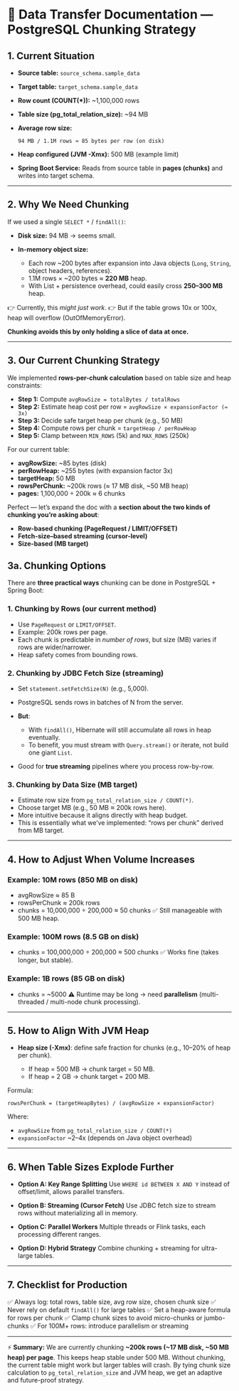 # 📄 Data Transfer Documentation — PostgreSQL Chunking Strategy

## 1. Current Situation

* **Source table:** `source_schema.sample_data`

* **Target table:** `target_schema.sample_data`

* **Row count (COUNT(\*)):** \~1,100,000 rows

* **Table size (pg\_total\_relation\_size):** \~94 MB

* **Average row size:**

  ```
  94 MB / 1.1M rows ≈ 85 bytes per row (on disk)
  ```

* **Heap configured (JVM -Xmx):** 500 MB (example limit)

* **Spring Boot Service:** Reads from source table in **pages (chunks)** and writes into target schema.

---

## 2. Why We Need Chunking

If we used a single `SELECT *` / `findAll()`:

* **Disk size:** 94 MB → seems small.
* **In-memory object size:**

    * Each row \~200 bytes after expansion into Java objects (`Long`, `String`, object headers, references).
    * 1.1M rows × \~200 bytes ≈ **220 MB** heap.
    * With List + persistence overhead, could easily cross **250–300 MB** heap.

👉 Currently, this *might just work*.
👉 But if the table grows 10x or 100x, heap will overflow (OutOfMemoryError).

**Chunking avoids this by only holding a slice of data at once.**

---

## 3. Our Current Chunking Strategy

We implemented **rows-per-chunk calculation** based on table size and heap constraints:

* **Step 1:** Compute `avgRowSize = totalBytes / totalRows`
* **Step 2:** Estimate heap cost per row = `avgRowSize × expansionFactor (≈ 3x)`
* **Step 3:** Decide safe target heap per chunk (e.g., 50 MB)
* **Step 4:** Compute rows per chunk = `targetHeap / perRowHeap`
* **Step 5:** Clamp between `MIN_ROWS` (5k) and `MAX_ROWS` (250k)

For our current table:

* **avgRowSize:** \~85 bytes (disk)
* **perRowHeap:** \~255 bytes (with expansion factor 3x)
* **targetHeap:** 50 MB
* **rowsPerChunk:** \~200k rows (≈ 17 MB disk, \~50 MB heap)
* **pages:** 1,100,000 ÷ 200k ≈ 6 chunks


Perfect — let’s expand the doc with a **section about the two kinds of chunking you’re asking about**:

* **Row-based chunking (PageRequest / LIMIT/OFFSET)**
* **Fetch-size–based streaming (cursor-level)**
* **Size-based (MB target)**

## 3a. Chunking Options

There are **three practical ways** chunking can be done in PostgreSQL + Spring Boot:

### 1. **Chunking by Rows (our current method)**

* Use `PageRequest` or `LIMIT/OFFSET`.
* Example: 200k rows per page.
* Each chunk is predictable in *number of rows*, but size (MB) varies if rows are wider/narrower.
* Heap safety comes from bounding rows.

### 2. **Chunking by JDBC Fetch Size (streaming)**

* Set `statement.setFetchSize(N)` (e.g., 5,000).
* PostgreSQL sends rows in batches of N from the server.
* **But**:

    * With `findAll()`, Hibernate will still accumulate all rows in heap eventually.
    * To benefit, you must stream with `Query.stream()` or iterate, not build one giant `List`.
* Good for **true streaming** pipelines where you process row-by-row.

### 3. **Chunking by Data Size (MB target)**

* Estimate row size from `pg_total_relation_size / COUNT(*)`.
* Choose target MB (e.g., 50 MB ≈ 200k rows here).
* More intuitive because it aligns directly with heap budget.
* This is essentially what we’ve implemented: “rows per chunk” derived from MB target.
---

## 4. How to Adjust When Volume Increases

### Example: 10M rows (850 MB on disk)

* avgRowSize ≈ 85 B
* rowsPerChunk ≈ 200k rows
* chunks = 10,000,000 ÷ 200,000 ≈ 50 chunks
  ✅ Still manageable with 500 MB heap.

### Example: 100M rows (8.5 GB on disk)

* chunks = 100,000,000 ÷ 200,000 ≈ 500 chunks
  ✅ Works fine (takes longer, but stable).

### Example: 1B rows (85 GB on disk)

* chunks = \~5000
  ⚠️ Runtime may be long → need **parallelism** (multi-threaded / multi-node chunk processing).

---

## 5. How to Align With JVM Heap

* **Heap size (-Xmx)**: define safe fraction for chunks (e.g., 10–20% of heap per chunk).

    * If heap = 500 MB → chunk target = 50 MB.
    * If heap = 2 GB → chunk target = 200 MB.

Formula:

```
rowsPerChunk = (targetHeapBytes) / (avgRowSize × expansionFactor)
```

Where:

* `avgRowSize` from `pg_total_relation_size / COUNT(*)`
* `expansionFactor` \~2–4x (depends on Java object overhead)

---

## 6. When Table Sizes Explode Further

* **Option A: Key Range Splitting**
  Use `WHERE id BETWEEN X AND Y` instead of offset/limit, allows parallel transfers.

* **Option B: Streaming (Cursor Fetch)**
  Use JDBC fetch size to stream rows without materializing all in memory.

* **Option C: Parallel Workers**
  Multiple threads or Flink tasks, each processing different ranges.

* **Option D: Hybrid Strategy**
  Combine chunking + streaming for ultra-large tables.

---

## 7. Checklist for Production

✅ Always log: total rows, table size, avg row size, chosen chunk size
✅ Never rely on default `findAll()` for large tables
✅ Set a heap-aware formula for rows per chunk
✅ Clamp chunk sizes to avoid micro-chunks or jumbo-chunks
✅ For 100M+ rows: introduce parallelism or streaming

---

⚡ **Summary:**
We are currently chunking **\~200k rows (\~17 MB disk, \~50 MB heap) per page**. This keeps heap stable under 500 MB. Without chunking, the current table might work but larger tables will crash. By tying chunk size calculation to `pg_total_relation_size` and JVM heap, we get an adaptive and future-proof strategy.
